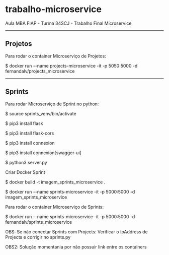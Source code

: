 # trabalho-microservice
Aula MBA FIAP - Turma 34SCJ - Trabalho Final Microservice

--------------------------------------------------------------
Projetos
--------------------------------------------------------------

Para rodar o container Microserviço de Projetos:

$ docker run --name projects-microservice -it -p 5050:5000 -d fernandalv/projects_microservice

--------------------------------------------------------------
Sprints
--------------------------------------------------------------

Para rodar Microserviço de Sprint no python:

$ source sprints_venv/bin/activate

$ pip3 install flask

$ pip3 install flask-cors

$ pip3 install connexion

$ pip3 install connexion[swagger-ui]

$ python3 server.py


Criar Docker Sprint

$ docker build -t imagem_sprints_microservice .

$ docker run --name sprints-microservice -it -p 5000:5000 -d imagem_sprints_microservice


Para rodar o container Microserviço de Sprints:

$ docker run --name sprints-microservice -it -p 5000:5000 -d fernandalv/sprints_microservice


OBS: Se não conectar Sprints com Projects:
 Verificar o IpAddress de Projects e corrigir no sprints.py

OBS2: Solução momentania por não possuir link entre os containers
